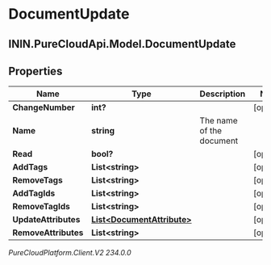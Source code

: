 # DocumentUpdate

## ININ.PureCloudApi.Model.DocumentUpdate

## Properties

|Name | Type | Description | Notes|
|------------ | ------------- | ------------- | -------------|
| **ChangeNumber** | **int?** |  | [optional] |
| **Name** | **string** | The name of the document | |
| **Read** | **bool?** |  | [optional] |
| **AddTags** | **List&lt;string&gt;** |  | [optional] |
| **RemoveTags** | **List&lt;string&gt;** |  | [optional] |
| **AddTagIds** | **List&lt;string&gt;** |  | [optional] |
| **RemoveTagIds** | **List&lt;string&gt;** |  | [optional] |
| **UpdateAttributes** | [**List&lt;DocumentAttribute&gt;**](DocumentAttribute) |  | [optional] |
| **RemoveAttributes** | **List&lt;string&gt;** |  | [optional] |



_PureCloudPlatform.Client.V2 234.0.0_
